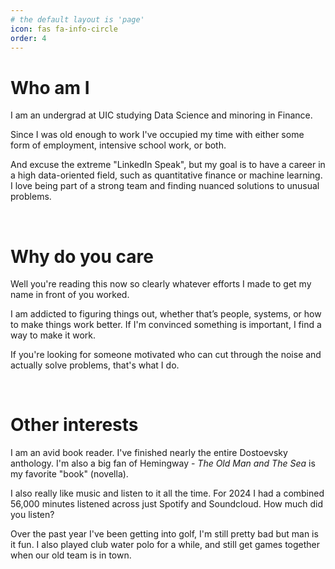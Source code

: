 ```yaml
---
# the default layout is 'page'
icon: fas fa-info-circle
order: 4
---
```


<!-- > Add Markdown syntax content to file `_tabs/about.md`{: .filepath } and it will show up on this page.
{: .prompt-tip } -->

# Who am I
I am an undergrad at UIC studying Data Science and minoring in Finance.

Since I was old enough to work I've occupied my time with either some form of employment, intensive school work, or both. 

And excuse the extreme "LinkedIn Speak", but my goal is to have a career in a high data-oriented field, such as quantitative finance or machine learning. I love being part of a strong team and finding nuanced solutions to unusual problems.

<!-- > Include something here for a picutre of my ass yapping about some math shit or something to communicate I like doing mathy shit -->

<br>

# Why do you care
Well you're reading this now so clearly whatever efforts I made to get my name in front of you worked. 

I am addicted to figuring things out, whether that’s people, systems, or how to make things work better. If I'm convinced something is important, I find a way to make it work.

If you're looking for someone motivated who can cut through the noise and actually solve problems, that's what I do.


<br>

# Other interests
I am an avid book reader. I've finished nearly the entire Dostoevsky anthology. I'm also a big fan of Hemingway - _The Old Man and The Sea_ is my favorite "book" (novella).

I also really like music and listen to it all the time. For 2024 I had a combined 56,000 minutes listened across just Spotify and Soundcloud. How much did you listen?

Over the past year I've been getting into golf, I'm still pretty bad but man is it fun. I also played club water polo for a while, and still get games together when our old team is in town. 